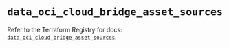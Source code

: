 # `data_oci_cloud_bridge_asset_sources`

Refer to the Terraform Registry for docs: [`data_oci_cloud_bridge_asset_sources`](https://registry.terraform.io/providers/oracle/oci/6.18.0/docs/data-sources/cloud_bridge_asset_sources).
